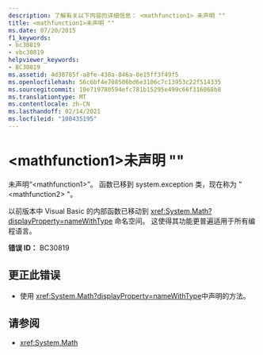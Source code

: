 ```yaml
---
description: 了解有关以下内容的详细信息： <mathfunction1> 未声明 ""
title: <mathfunction1>未声明 ""
ms.date: 07/20/2015
f1_keywords:
- bc30819
- vbc30819
helpviewer_keywords:
- BC30819
ms.assetid: 4d30785f-a8fe-438a-846a-8e15ff3f49f5
ms.openlocfilehash: 56c6bf4e708506bd6e3106c7c13953c22f514335
ms.sourcegitcommit: 10e719780594efc781b15295e499c66f316068b8
ms.translationtype: MT
ms.contentlocale: zh-CN
ms.lasthandoff: 02/14/2021
ms.locfileid: "100435195"
---
```

# <a name="mathfunction1-is-not-declared"></a>\<mathfunction1>未声明 ""

未声明“\<mathfunction1>”。 函数已移到 system.exception 类，现在称为 " \<mathfunction2> "。  
  
 以前版本中 Visual Basic 的内部函数已移动到 <xref:System.Math?displayProperty=nameWithType> 命名空间。 这使得其功能更普遍适用于所有编程语言。  
  
 **错误 ID：** BC30819  
  
## <a name="to-correct-this-error"></a>更正此错误  
  
- 使用 <xref:System.Math?displayProperty=nameWithType>中声明的方法。  
  
## <a name="see-also"></a>请参阅

- <xref:System.Math>
